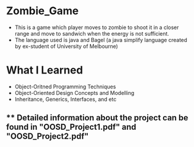 # Zombie_Game
- This is a game which player moves to zombie to shoot it in a closer range and move to sandwich when the energy is not sufficient. 
- The language used is java and Bagel (a java simplify language created by ex-student of University of Melbourne)

# What I Learned
- Object-Oritned Programming Techniques
- Object-Oriented Design Concepts and Modelling
- Inheritance, Generics, Interfaces, and etc

## ** Detailed information about the project can be found in "OOSD_Project1.pdf" and "OOSD_Project2.pdf"
